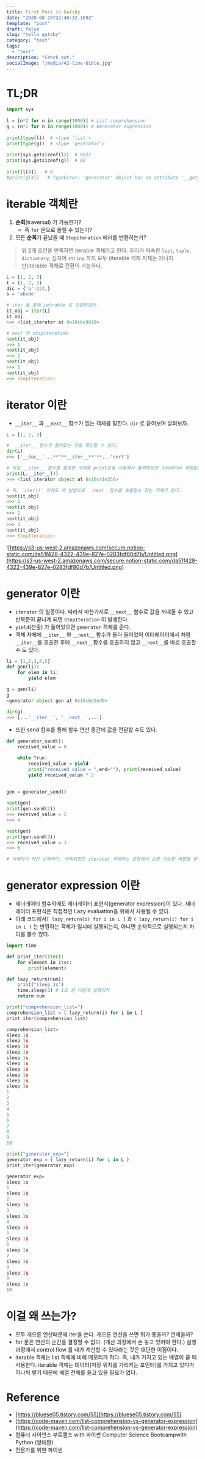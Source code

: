 ```yaml
---
title: First Post in Gatsby
date: "2020-08-19T22:40:32.169Z"
template: "post"
draft: false
slug: "hello gatsby"
category: "test"
tags:
  - "test"
description: "Cehck out."
socialImage: "/media/42-line-bible.jpg"
---
```


# TL;DR

```python
import sys
 
l = [n*2 for n in range(1000)] # List comprehension
g = (n*2 for n in range(1000)) # Generator expression
 
print(type(l))  # <type 'list'>
print(type(g))  # <type 'generator'>
 
print(sys.getsizeof(l))  # 9032
print(sys.getsizeof(g))  # 80
 
print(l[4])   # 8
#print(g[4])   # TypeError: 'generator' object has no attribute '__getitem__'
```

# iterable 객체란

1. **순회**(traversal) 가 가능한가?
    - 즉 `for` 문으로 돌릴 수 있는가?
2. 모든 **순회**가 끝났을 때 `Stopiteration` 에러를 반환하는가?

> 위 2개 조건을 만족하면 iterable 객체라고 한다. 우리가 익숙한 `list`, `tuple`, `dictionary`, 심지어 `string` 까지 모두 (iterable 객체 자체는 아니지만)iterable 객체로 전환이 가능하다.

```python
L = [1, 2, 3]
t = (1, 2, 3)
dic = {'a':123,}
s = 'abcde'

# iter 을 통해 ietrable 로 전환하였다.
it_obj = iter(L)
it_obj
>>> <list_iterator at 0x10c6e9910>

# next 와 stopiteration
next(it_obj)
>>> 1
next(it_obj)
>>> 2
next(it_obj)
>>> 3
next(it_obj)
>>> StopIteration:
```

# i**terator 이란**

- `__iter__` 과 `__next__` 함수가 있는 객체를 말한다. `dir` 로 뜯어보며 살펴보자.

```python
L = [1, 2, 3]

#  __iter__ 함수가 들어있는 것을 확인할 수 있다.
dir(L)
>>> ['__doc__'...**'**__iter__**'**...'sort']

# 직접 __iter__ 함수를 출력한 자체를 print문을 사용해서 출력해보면 이터레이터 객체임을 확인할 수 있다.
print(L.__iter__())
>>> <list_iterator object at 0x10c41e250>

# 즉, `iter()` 외에도 위 방법으로 __next__함수를 호출할수 있는 객체가 된다.
next(it_obj)
>>> 1
next(it_obj)
>>> 2
next(it_obj)
>>> 3
next(it_obj)
>>> StopIteration:
```

![https://s3-us-west-2.amazonaws.com/secure.notion-static.com/da51f428-4322-439e-827e-0283fdf80d7b/Untitled.png](https://s3-us-west-2.amazonaws.com/secure.notion-static.com/da51f428-4322-439e-827e-0283fdf80d7b/Untitled.png)

# genera**tor 이란**

- `iterator` 의 일종이다. 따라서 마찬가지로 `__next__` 함수로 값을 꺼내올 수 있고 반복문이 끝나게 되면 `StopIteration` 이 발생한다.
- `yield`(산출) 가 들어있으면 `generator` 객체를 준다.
- 객체 자체에 `__iter__` 와 `__next__` 함수가 둘다 들어있어  이터레이터에서 처럼 `__iter__`를 호출한 후에 `__next__`함수를 호출하지 않고 `__next__`를 바로 호출할 수 도 있다.

```python
li = [1,2,3,4,5]
def gen(li):
    for elem in li:
        yield elem

g = gen(li)
g
<generator object gen at 0x10c6e2ed0>

dir(g)
>>> [...'__iter__', '__next__',...]
```

- 또한 send 함수를 통해 함수 연산 중간에 값을 전달할 수도 있다.

```python
def generator_send():
    received_value = 0

    while True:
        received_value = yield
        print("received_value = ",end=""), print(received_value)
        yield received_value * 2
        
        
gen = generator_send()

next(gen)
print(gen.send(2))
>>> received_value = 2
>>> 4

next(gen)
print(gen.send(3))
>>> received_value = 3
>>> 6

# 이해하기 약간 난해하다. 어찌되었든 iterator 객체라는 관점에서 순환 가능한 배열을 받아들여야 하는데 이는 while True 로 (계속 실행되게) 대체 해주고 있다. 따라서 입력받는 숫자를 이어진 배열로 인식하게되고 다음 차례차례는 next 을 통해 넘어갈 수 있다.
```

# genera**tor expression 이란**

- 제너레이터 함수외에도 제너레이터 표현식(generator expression)이 있다. 제너레이터 표현식은 직접적인 Lazy evaluation을 위해서 사용될 수 있다.
- 아래 코드에서`[ lazy_return(i) for i in L ]`  과 `( lazy_return(i) for i in L )`  는 반환하는 객체가 일시에 실행되는지, 아니면 순차적으로 실행되는지 차이를 볼수 있다.

```python
import time

def print_iter(iter):
    for element in iter:
        print(element)

def lazy_return(num):
    print("sleep 1s")
    time.sleep(1) # 1초 쉰 다음에 실행되라
    return num
```

```python
print("comprehension_list=")
comprehension_list = [ lazy_return(i) for i in L ]
print_iter(comprehension_list)

comprehension_list=
sleep 1s
sleep 1s
sleep 1s
sleep 1s
sleep 1s
sleep 1s
sleep 1s
sleep 1s
sleep 1s
sleep 1s
1
2
3
4
5
6
7
8
9
10

print("generator_exp=")
generator_exp = ( lazy_return(i) for i in L )
print_iter(generator_exp)

generator_exp=
sleep 1s
1
sleep 1s
2
sleep 1s
3
sleep 1s
4
sleep 1s
5
sleep 1s
6
sleep 1s
7
sleep 1s
8
sleep 1s
9
sleep 1s
10
```

# **이걸 왜 쓰는가?**

- 모두 게으른 연산때문에 iter을 쓴다. 게으른 연산을 쓰면 뭐가 좋을까? 언제쓸까?
- for 문은 연산의 순간을 결정할 수 없다. (계산 과정에서 손 놓고 있어야 한다.) 실행 과정에서 control flow 를 내가 계산할 수 있다라는 것은 대단한 이점이다.
- iterable 객체는 list 객체에 비해 메모리가 적다. 즉, 내가 가지고 있는 배열이 클 때 사용한다. iterable 객체는 데이터(저장 위치를 가리키는 포인터)를 가지고 있다가 하나씩 뱉기 때문에 배열 전체를 들고 있을 필요가 없다.

# Reference

- [https://bluese05.tistory.com/55](https://bluese05.tistory.com/55)
- [https://code-maven.com/list-comprehension-vs-generator-expression](https://code-maven.com/list-comprehension-vs-generator-expression)
- 컴퓨터 사이언스 부트캠프 with 파이썬 Computer Science Bootcampwith Python (양태환)
- 전문가를 위한 파이썬